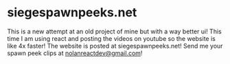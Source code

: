 # siegespawnpeeks.net

This is a new attempt at an old project of mine but with a way better ui! This time I am using 
react and posting the videos on youtube so the 
website is like 4x faster! The website is posted at siegespawnpeeks.net! Send me your spawn peek clips at nolanreactdev@gmail.com!


